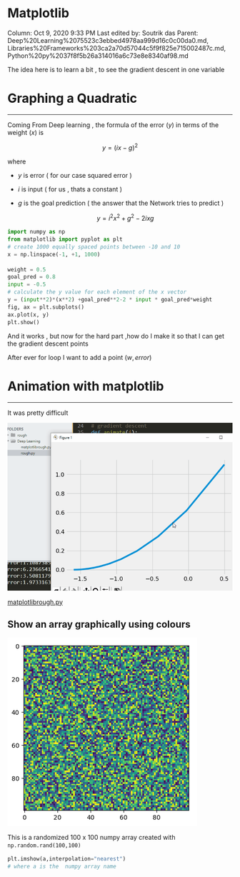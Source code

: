 # Matplotlib

Column: Oct 9, 2020 9:33 PM
Last edited by: Soutrik das
Parent: Deep%20Learning%2075523c3ebbed4978aa999d16c0c00da0.md, Libraries%20Frameworks%203ca2a70d57044c5f9f825e715002487c.md, Python%20py%2037f8f5b26a314016a6c73e8e8340af98.md

The idea here is to learn a bit , to see the gradient descent in one variable 

# Graphing a Quadratic

---

Coming From Deep learning , the formula of the error  $(y)$ in terms of the weight $(x)$ is 

$$y=(ix-g)^2$$

where 

- $y$ is error ( for our case squared error )
- $i$ is input ( for us , thats a constant )
- $g$ is the goal prediction ( the answer that the Network tries to predict )

    $$y=i^2x^2+g^2-2ixg$$

```python
import numpy as np 
from matplotlib import pyplot as plt 
# create 1000 equally spaced points between -10 and 10
x = np.linspace(-1, +1, 1000)

weight = 0.5
goal_pred = 0.8
input = -0.5
# calculate the y value for each element of the x vector
y = (input**2)*(x**2) +goal_pred**2-2 * input * goal_pred*weight
fig, ax = plt.subplots()
ax.plot(x, y)
plt.show()
```

And it works , but now for the hard part ,how do I make it so that I can get the gradient descent points 

After ever for loop I want to add a point $(w,error)$ 

# Animation with matplotlib

---

It was pretty difficult 

![Matplotlib%203b87d785ac084fa8b00de436bb24b41d/newanimationerror1.gif](Matplotlib%203b87d785ac084fa8b00de436bb24b41d/newanimationerror1.gif)

[matplotlibrough.py](Matplotlib%203b87d785ac084fa8b00de436bb24b41d/matplotlibrough.py)

## Show an array graphically using colours

![Matplotlib%203b87d785ac084fa8b00de436bb24b41d/Untitled.png](Matplotlib%203b87d785ac084fa8b00de436bb24b41d/Untitled.png)

This is a randomized 100 x 100 numpy array created with `np.random.rand(100,100)`

```python
plt.imshow(a,interpolation="nearest")
# where a is the  numpy array name 
```